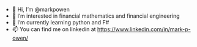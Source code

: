 - 👋 Hi, I’m @markpowen
- 👀 I’m interested in financial mathematics and financial engineering
- 🌱 I’m currently learning python and F#
- 📫 You can find me on linkedin at https://www.linkedin.com/in/mark-p-owen/

<!---
markpowen/markpowen is a ✨ special ✨ repository because its `README.md` (this file) appears on your GitHub profile.
You can click the Preview link to take a look at your changes.
--->
